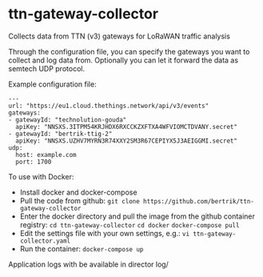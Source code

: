 # ttn-gateway-collector
Collects data from TTN (v3) gateways for LoRaWAN traffic analysis

Through the configuration file, you can specify the gateways you want to collect and log data from.
Optionally you can let it forward the data as semtech UDP protocol.

Example configuration file:
~~~~
---
url: "https://eu1.cloud.thethings.network/api/v3/events"
gateways:
- gatewayId: "technolution-gouda"
  apiKey: "NNSXS.3ITPM54KRJHDX6RXCCKZXFTXA4WFVIOMCTDVANY.secret"
- gatewayId: "bertrik-ttig-2"
  apiKey: "NNSXS.UZHV7MYRN3R74XXY2SM3R67CEPIYX5J3AEIGGMI.secret"
udp:
  host: example.com
  port: 1700
~~~~

To use with Docker:
* Install docker and docker-compose
* Pull the code from github:
  ```git clone https://github.com/bertrik/ttn-gateway-collector```
* Enter the docker directory and pull the image from the github container registry:
  ```cd ttn-gateway-collector```
  ```cd docker```
  ```docker-compose pull```
* Edit the settings file with your own settings, e.g.:
  ```vi ttn-gateway-collector.yaml```
* Run the container:
  ```docker-compose up```

Application logs with be available in director log/

